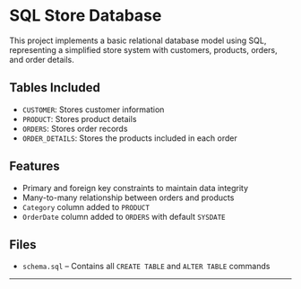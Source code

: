 # SQL Store Database

This project implements a basic relational database model using SQL, representing a simplified store system with customers, products, orders, and order details.

##   Tables Included

- `CUSTOMER`: Stores customer information
- `PRODUCT`: Stores product details
- `ORDERS`: Stores order records
- `ORDER_DETAILS`: Stores the products included in each order

##   Features

- Primary and foreign key constraints to maintain data integrity  
- Many-to-many relationship between orders and products  
- `Category` column added to `PRODUCT`  
- `OrderDate` column added to `ORDERS` with default `SYSDATE`

##   Files

- `schema.sql` – Contains all `CREATE TABLE` and `ALTER TABLE` commands

---